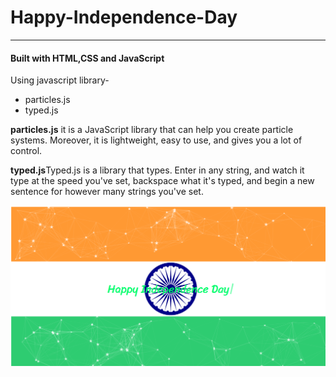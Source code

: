 # Happy-Independence-Day
<hr>
<h4>Built with HTML,CSS and JavaScript</h4>
<p>Using javascript library-</p>
<ul>
  <li>particles.js</li>
  <li>typed.js</li>
</ul>
<p><b>particles.js</b> it is a JavaScript library that can help you create particle systems. Moreover, it is lightweight, easy to use, and gives you a lot of control. </p>
<p><b>typed.js</b>Typed.js is a library that types. Enter in any string, and watch it type at the speed you've set, backspace what it's typed, and begin a new sentence for however many strings you've set.</p>
<img src="HID.png">

